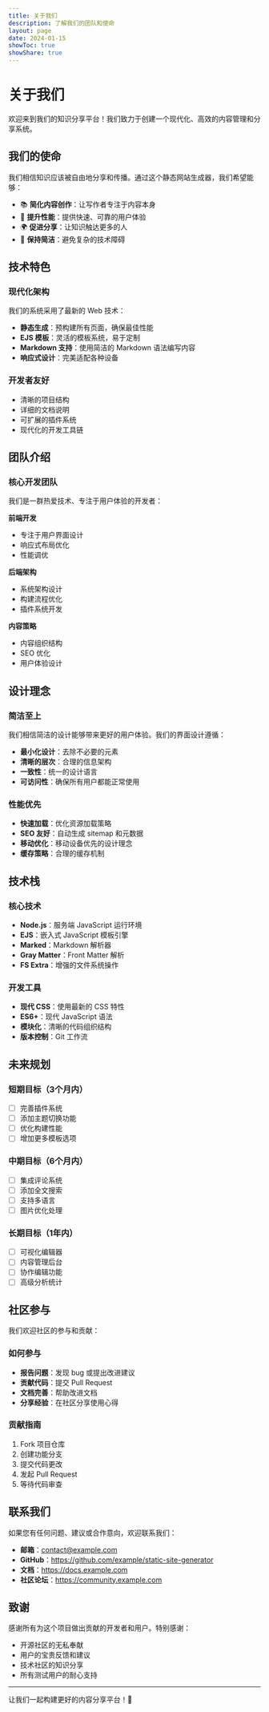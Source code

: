 ```yaml
---
title: 关于我们
description: 了解我们的团队和使命
layout: page
date: 2024-01-15
showToc: true
showShare: true
---
```


# 关于我们

欢迎来到我们的知识分享平台！我们致力于创建一个现代化、高效的内容管理和分享系统。

## 我们的使命

我们相信知识应该被自由地分享和传播。通过这个静态网站生成器，我们希望能够：

- 📚 **简化内容创作**：让写作者专注于内容本身
- 🚀 **提升性能**：提供快速、可靠的用户体验
- 🌍 **促进分享**：让知识触达更多的人
- 🔧 **保持简洁**：避免复杂的技术障碍

## 技术特色

### 现代化架构
我们的系统采用了最新的 Web 技术：

- **静态生成**：预构建所有页面，确保最佳性能
- **EJS 模板**：灵活的模板系统，易于定制
- **Markdown 支持**：使用简洁的 Markdown 语法编写内容
- **响应式设计**：完美适配各种设备

### 开发者友好
- 清晰的项目结构
- 详细的文档说明
- 可扩展的插件系统
- 现代化的开发工具链

## 团队介绍

### 核心开发团队
我们是一群热爱技术、专注于用户体验的开发者：

**前端开发**
- 专注于用户界面设计
- 响应式布局优化
- 性能调优

**后端架构**
- 系统架构设计
- 构建流程优化
- 插件系统开发

**内容策略**
- 内容组织结构
- SEO 优化
- 用户体验设计

## 设计理念

### 简洁至上
我们相信简洁的设计能够带来更好的用户体验。我们的界面设计遵循：

- **最小化设计**：去除不必要的元素
- **清晰的层次**：合理的信息架构
- **一致性**：统一的设计语言
- **可访问性**：确保所有用户都能正常使用

### 性能优先
- **快速加载**：优化资源加载策略
- **SEO 友好**：自动生成 sitemap 和元数据
- **移动优化**：移动设备优先的设计理念
- **缓存策略**：合理的缓存机制

## 技术栈

### 核心技术
- **Node.js**：服务端 JavaScript 运行环境
- **EJS**：嵌入式 JavaScript 模板引擎
- **Marked**：Markdown 解析器
- **Gray Matter**：Front Matter 解析
- **FS Extra**：增强的文件系统操作

### 开发工具
- **现代 CSS**：使用最新的 CSS 特性
- **ES6+**：现代 JavaScript 语法
- **模块化**：清晰的代码组织结构
- **版本控制**：Git 工作流

## 未来规划

### 短期目标（3个月内）
- [ ] 完善插件系统
- [ ] 添加主题切换功能
- [ ] 优化构建性能
- [ ] 增加更多模板选项

### 中期目标（6个月内）
- [ ] 集成评论系统
- [ ] 添加全文搜索
- [ ] 支持多语言
- [ ] 图片优化处理

### 长期目标（1年内）
- [ ] 可视化编辑器
- [ ] 内容管理后台
- [ ] 协作编辑功能
- [ ] 高级分析统计

## 社区参与

我们欢迎社区的参与和贡献：

### 如何参与
- **报告问题**：发现 bug 或提出改进建议
- **贡献代码**：提交 Pull Request
- **文档完善**：帮助改进文档
- **分享经验**：在社区分享使用心得

### 贡献指南
1. Fork 项目仓库
2. 创建功能分支
3. 提交代码更改
4. 发起 Pull Request
5. 等待代码审查

## 联系我们

如果您有任何问题、建议或合作意向，欢迎联系我们：

- **邮箱**：contact@example.com
- **GitHub**：https://github.com/example/static-site-generator
- **文档**：https://docs.example.com
- **社区论坛**：https://community.example.com

## 致谢

感谢所有为这个项目做出贡献的开发者和用户。特别感谢：

- 开源社区的无私奉献
- 用户的宝贵反馈和建议
- 技术社区的知识分享
- 所有测试用户的耐心支持

---

让我们一起构建更好的内容分享平台！🚀